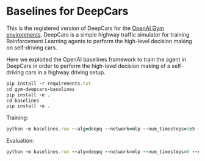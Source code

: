 # Baselines for DeepCars

This is the registered version of DeepCars for the [OpenAI Gym](https://github.com/openai/gym) [environments](https://github.com/openai/gym/tree/master/gym/envs). DeepCars is a simple highway traffic simulator for training Reinforcement Learning agents to perform the high-level decision making on self-driving cars.

Here we exploited the OpenAI baselines framework to train the agent in DeepCars in order to perform the high-level decision making of a self-driving cars in a highway driving setup.

```ruby
pip install -r requirements.txt
cd gym-deepcars-baselines
pip install -e .  
cd baselines  
pip install -e .  
```

Training:
```ruby
python -m baselines.run --alg=deepq --network=mlp --num_timesteps=3e5 --env=DeepCars-v0
```

Evaluation:
```ruby
python -m baselines.run --alg=deepq --network=mlp --num_timesteps=0 --env=DeepCars-v0 --load_path=./model.pkl --play
```
